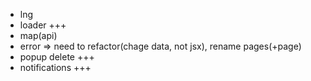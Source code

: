 - lng
- loader +++
- map(api)
- error => need to refactor(chage data, not jsx), rename pages(+page)
- popup delete +++
- notifications +++